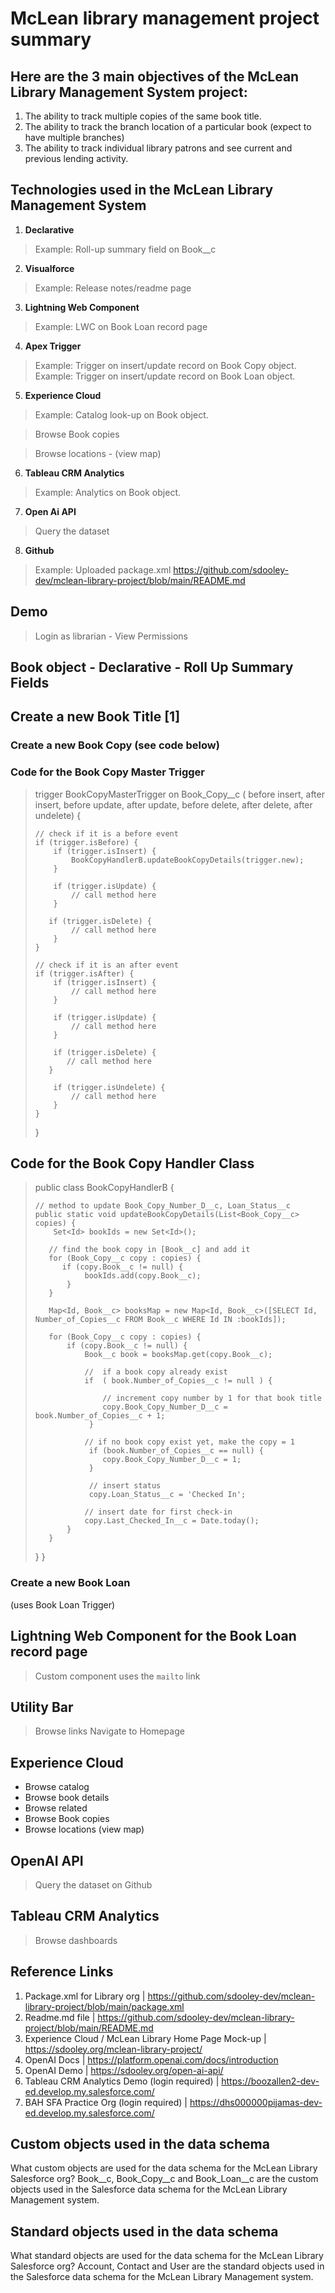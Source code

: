 # McLean library management project summary

## Here are the 3 main objectives of the McLean Library Management System project:
1. The ability to track multiple copies of the same book title.
2. The ability to track the branch location of a particular book (expect to have multiple branches)
3. The ability to track individual library patrons and see current and previous lending activity.

## Technologies used in the McLean Library Management System

1. **Declarative**
> Example: Roll-up summary field on Book__c

2. **Visualforce**
> Example: Release notes/readme page

3. **Lightning Web Component**
> Example: LWC on Book Loan record page

4. **Apex Trigger**
> Example: Trigger on insert/update record on Book Copy object.
> Example: Trigger on insert/update record on Book Loan object.

5. **Experience Cloud**
> Example: Catalog look-up on Book object.

> Browse Book copies

> Browse locations - (view map)

6. **Tableau CRM Analytics**
> Example: Analytics on Book object.

7. **Open Ai API**
> Query the dataset

8. **Github**
> Example: Uploaded package.xml
> https://github.com/sdooley-dev/mclean-library-project/blob/main/README.md

## Demo
> Login as librarian - View Permissions
## Book object - Declarative - Roll Up Summary Fields
## Create a new Book Title [1]
### Create a new Book Copy (see code below)

### Code for the Book Copy Master Trigger

> trigger BookCopyMasterTrigger on Book_Copy__c (    before insert, after insert,
>     before update, after update,
>     before delete, after delete, after undelete) {
> 
>     // check if it is a before event
>     if (trigger.isBefore) {
>         if (trigger.isInsert) {            
>             BookCopyHandlerB.updateBookCopyDetails(trigger.new);   
>         }
> 
>         if (trigger.isUpdate) {
>             // call method here
>         }
> 
>        if (trigger.isDelete) {
>             // call method here
>         }
>     }
> 
>     // check if it is an after event
>     if (trigger.isAfter) {
>         if (trigger.isInsert) {
>             // call method here
>         }
> 
>         if (trigger.isUpdate) {
>             // call method here
>         }
> 
>         if (trigger.isDelete) {
>            // call method here
>        }
> 
>         if (trigger.isUndelete) {
>             // call method here
>         }
>     }
> }

## Code for the Book Copy Handler Class

>  public class BookCopyHandlerB {
> 
>     // method to update Book_Copy_Number_D__c, Loan_Status__c
>     public static void updateBookCopyDetails(List<Book_Copy__c> copies) {
>         Set<Id> bookIds = new Set<Id>();
> 
>        // find the book copy in [Book__c] and add it
>        for (Book_Copy__c copy : copies) {
>           if (copy.Book__c != null) {
>                bookIds.add(copy.Book__c);
>            }
>        }
>
>        Map<Id, Book__c> booksMap = new Map<Id, Book__c>([SELECT Id, Number_of_Copies__c FROM Book__c WHERE Id IN :bookIds]);
>
>        for (Book_Copy__c copy : copies) {
>            if (copy.Book__c != null) {
>                Book__c book = booksMap.get(copy.Book__c);
>
>                //  if a book copy already exist
>                if  ( book.Number_of_Copies__c != null ) {
>
>                    // increment copy number by 1 for that book title
>                    copy.Book_Copy_Number_D__c = book.Number_of_Copies__c + 1;
>                 }
>
>                // if no book copy exist yet, make the copy = 1
>                 if (book.Number_of_Copies__c == null) {
>                    copy.Book_Copy_Number_D__c = 1;
>                 }
>
>                 // insert status
>                 copy.Loan_Status__c = 'Checked In'; 
>
>                // insert date for first check-in
>                copy.Last_Checked_In__c = Date.today(); 
>            }
>        }
>    }
> }

### Create a new Book Loan 
(uses Book Loan Trigger)

## Lightning Web Component for the Book Loan record page
> Custom component uses the `mailto` link

## Utility Bar
> Browse links
> Navigate to Homepage

## Experience Cloud
- Browse catalog
- Browse book details
- Browse related
- Browse Book copies
- Browse locations (view map)

## OpenAI API
> Query the dataset on Github

## Tableau CRM Analytics
> Browse dashboards

## Reference Links
1. Package.xml for Library org | https://github.com/sdooley-dev/mclean-library-project/blob/main/package.xml
2. Readme.md file | https://github.com/sdooley-dev/mclean-library-project/blob/main/README.md
3. Experience Cloud / McLean Library Home Page Mock-up | https://sdooley.org/mclean-library-project/
4. OpenAI Docs | https://platform.openai.com/docs/introduction
5. OpenAI Demo | https://sdooley.org/open-ai-api/
6. Tableau CRM Analytics Demo (login required) | https://boozallen2-dev-ed.develop.my.salesforce.com/
7. BAH SFA Practice Org (login required) | https://dhs000000pijamas-dev-ed.develop.my.salesforce.com/



## Custom objects used in the data schema
What custom objects are used for the data schema for the McLean Library Salesforce org?
Book__c, Book_Copy__c and Book_Loan__c are the custom objects used in the Salesforce data schema for the McLean Library Management system.

## Standard objects used in the data schema
What standard objects are used for the data schema for the McLean Library Salesforce org?
Account, Contact and User are the standard objects used in the Salesforce data schema for the McLean Library Management system.

